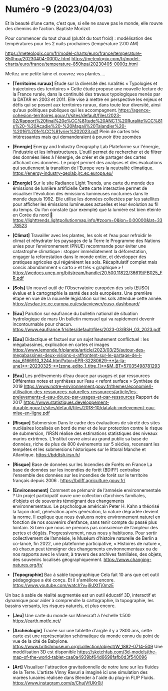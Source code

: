 # Numéro -9 (2023/04/03)

Et la beauté d’une carte, c’est que, si elle ne sauve pas le monde, elle rouvre des chemins de l’action. Baptiste Morizot 

Pour commencer du tout chaud (plutôt du tout froid) : modélisation des températures pour les 2 nuits prochaines (température 2:00 AM)

https://meteologix.com/fr/model-charts/euro/france/temperature-850hpa/20230404-0000z.html
https://meteologix.com/fr/model-charts/euro/france/temperature-850hpa/20230405-0000z.html

Mettez une petite laine et couvrez vos plantes….

- **[Territoires ruraux]** Étude sur la diversité des ruralités « Typologies et trajectoires des territoires »
Cette étude propose une nouvelle lecture de la France rurale, dans la continuité des travaux typologiques menés par la DATAR en 2003 et 2011. Elle vise à mettre en perspective les enjeux et défis qui se posent aux territoires ruraux, dans toute leur diversité, ainsi qu’aux politiques publiques qui les accompagnent.
https://agence-cohesion-territoires.gouv.fr/sites/default/files/2023-02/Rapport%20final%20e%CC%81tude%20ANCT%20Ruralite%CC%81s%20-%20Acadie%20-%20Magali%20Talandier%20-%2016%20fe%CC%81vrier%202023.pdf
Plein de cartes très intéressantes mais qui demanderaient à pouvoir être zoomées

- **[Energie]** Energy and Industry Geography Lab
Plateforme sur l'énergie, l'industrie et les infrastructures. L'outil permet de rechercher et de filtrer des données liées à l'énergie, de créer et de partager des cartes affichant ces données.
Le projet permet des analyses et des évaluations qui soutiennent la transition de l'Europe vers la neutralité climatique.
https://energy-industry-geolab.jrc.ec.europa.eu/

- **[Energie]** Sur le site Radiance Light Trends, une carte du monde des émissions de lumière artificielle 
Cette carte interactive permet de visualiser l'évolution des émissions lumineuses nocturnes dans le monde depuis 1992. Elle utilise les données collectées par les satellites pour afficher les émissions lumineuses actuelles et leur évolution au fil du temps. Ou l’on constate (par exemple) que la lumière est bien éteinte en Corée du nord 
https://lighttrends.lightpollutionmap.info/#zoom=0&lon=0.00000&lat=33.78523

- **[Climat]** Travailler avec les plantes, les sols et l‘eau pour refroidir le climat et réhydrater les paysages de la Terre
le Programme des Nations unies pour l’environnement (PNUE) recommande pour éviter une catastrophe climatique : stopper immédiatement la déforestation, engager la reforestation dans le monde entier, et développer des pratiques agricoles qui régénèrent les sols. Récapitulatif complet mais concis abondamment « carto » et très « graphique » !
https://wedocs.unep.org/bitstream/handle/20.500.11822/36619/FB025_FR.pdf

- **[Sols]** Un nouvel outil de l’Observatoire européen des sols (EUSO)  évalue et à cartographie la santé des sols européens. 
Une première étape en vue de la nouvelle législation sur les sols attendue cette année.
https://esdac.jrc.ec.europa.eu/esdacviewer/euso-dashboard/

- **[Eau]** Parution sur eaufrance du bulletin national de situation hydrologique de mars
Un bulletin mensuel qui va rapidement devenir incontournable pour chacun.
https://www.eaufrance.fr/sites/default/files/2023-03/BSH_03_2023.pdf

- **[Eau]** Didactique et factuel sur un sujet hautement conflictuel : les mégabassines, explication en cartes et images
https://www.lemonde.fr/planete/article/2023/03/25/autour-des-megabassines-deux-visions-s-affrontent-sur-le-partage-de-l-eau_6166910_3244.html?xtor=EPR-32280629-**[a-la-une]**-20230325-**[zone_edito_1_titre_1]**&M_BT=57035498781293

- **[Eau]** Les prélèvements d’eau douce par usages et par ressources
Différentes notes et synthèses sur l’eau « refont surface »
Synthèse de 2019
https://www.notre-environnement.gouv.fr/themes/economie/l-utilisation-des-ressources-naturelles-ressources/article/les-prelevements-d-eau-douce-par-usages-et-par-ressources
Rapport de 2017
https://www.statistiques.developpement-durable.gouv.fr/sites/default/files/2018-10/datalab-prelevement-eau-mise-en-ligne.pdf

- **[Risque]** Submersion
Dans le cadre des évaluations de sûreté des sites nucléaires localisés en bord de mer et de leur protection contre le risque de submersion, l’IRSN réalise des estimations statistiques des niveaux marins extrêmes. 
L’Institut ouvre ainsi au grand public sa base de données, riche de plus de 800 événements sur 5 siècles, recensant les tempêtes et les submersions historiques sur le littoral Manche et Atlantique.
https://bddtsh.irsn.fr/
- **[Risque]** Base de données sur les Incendies de Forêts en France
La base de données sur les incendies de forêt (BDIFF) centralise l'ensemble des données sur les incendies de forêt sur le territoire français depuis 2006 .
https://bdiff.agriculture.gouv.fr/
- **[Environnement]** Comment se prémunir de l’amnésie environnementale ?
Un projet participatif ouvre une collection d’archives familiales, d’objets et de souvenirs témoignant des changements environnementaux.
Le psychologue américain Peter H. Kahn a théorisé la façon dont, génération après génération, la nature dégradée devient la norme. Il explique que nous évaluons notre environnement naturel en fonction de nos souvenirs d’enfance, sans tenir compte du passé plus lointain. Si bien que nous ne prenons pas conscience de l’ampleur des pertes et dégâts. Progressivement, nous nous y habituons.
Pour sortir collectivement de l’amnésie, le Muséum d’histoire naturelle de Berlin a co-lancé, fin 2022, une plateforme participative, « Histoires de nature », où chacun peut témoigner des changements environnementaux ou de nos rapports avec le vivant, à travers des archives familiales, des objets, des souvenirs localisés géographiquement.
https://www.changing-natures.org/fr/

- **[Topographie]** Bac à sable topographique
Cela fait 10 ans que cet outil pédagogique a été conçu. Et il s'améliore encore.
https://www.youtube.com/watch?v=j9JXtTj0mzE

Un bac à sable de réalité augmentée est un outil éducatif 3D, interactif et dynamique pour aider à comprendre la cartographie, la topographie, les bassins versants, les risques naturels, et plus encore.

- **[Jeu]** Une carte du monde sur Minecraft à l'échelle 1:500
https://earth.motfe.net/

- **[Archéologie]**
Tracée sur une tablette d'argile il y a 2800 ans, cette carte est une représentation schématique du monde connu du point de vue de la cité de Babylone.
https://www.britishmuseum.org/collection/object/W_1882-0714-509
Une modélisation 3D est disponible 
https://sketchfab.com/3d-models/the-map-of-the-world-tablet-caa0a4939bf64d6698fafb0d3f540096

- **[Art]** Visualiser l'attraction gravitationnelle de notre lune sur les fluides de la Terre.
L'artiste Vinny Ravuri a imaginé ici une simulation des marées lunaires réalisée dans Blender à l'aide du plug-in FLIP Fluids.
https://www.instagram.com/p/ChujVfUKr0j/
